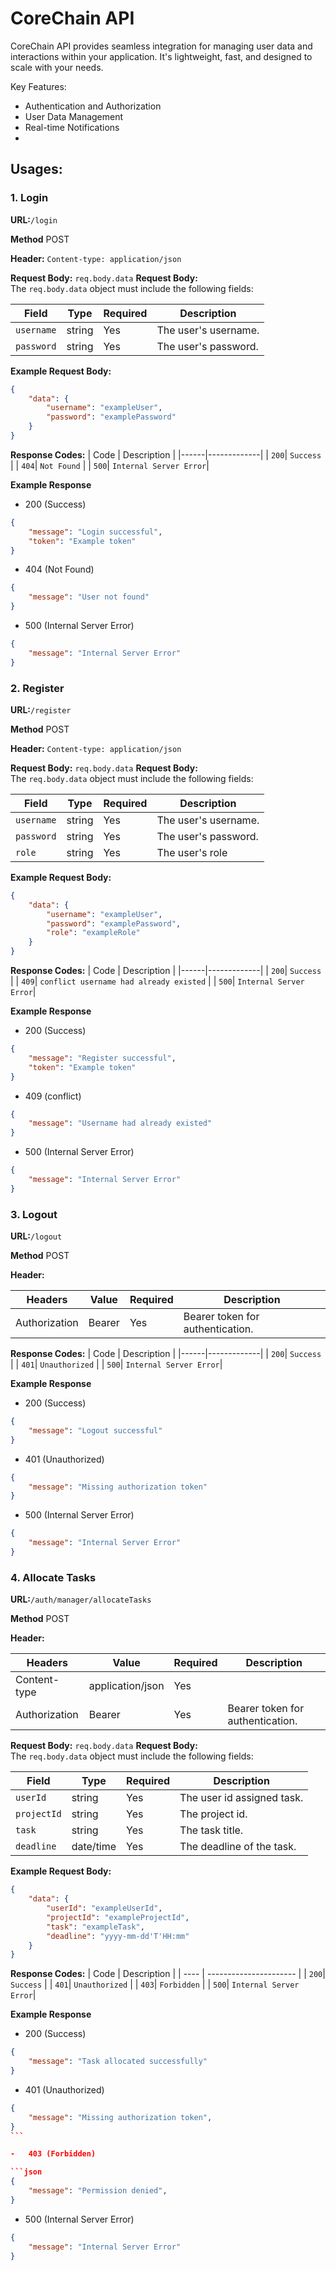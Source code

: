 # CoreChain API

CoreChain API provides seamless integration for managing user data and interactions within your application. It's lightweight, fast, and designed to scale with your needs.

Key Features:

-   Authentication and Authorization
-   User Data Management
-   Real-time Notifications
-

## Usages:

<!-- authen -->

### 1. Login

**URL:**`/login`

**Method** POST

**Header:** `Content-type: application/json`

**Request Body:** `req.body.data`
**Request Body:**  
The `req.body.data` object must include the following fields:

| Field      | Type   | Required | Description          |
| ---------- | ------ | -------- | -------------------- |
| `username` | string | Yes      | The user's username. |
| `password` | string | Yes      | The user's password. |

**Example Request Body:**

```json
{
    "data": {
        "username": "exampleUser",
        "password": "examplePassword"
    }
}
```

**Response Codes:**
| Code | Description |
|------|-------------|
| `200`| `Success` |
| `404`| `Not Found` |
| `500`| `Internal Server Error`|

**Example Response**

-   200 (Success)

```json
{
    "message": "Login successful",
    "token": "Example token"
}
```

-   404 (Not Found)

```json
{
    "message": "User not found"
}
```

-   500 (Internal Server Error)

```json
{
    "message": "Internal Server Error"
}
```

### 2. Register

**URL:**`/register`

**Method** POST

**Header:** `Content-type: application/json`

**Request Body:** `req.body.data`
**Request Body:**  
The `req.body.data` object must include the following fields:

| Field      | Type   | Required | Description          |
| ---------- | ------ | -------- | -------------------- |
| `username` | string | Yes      | The user's username. |
| `password` | string | Yes      | The user's password. |
| `role`     | string | Yes      | The user's role      |

**Example Request Body:**

```json
{
    "data": {
        "username": "exampleUser",
        "password": "examplePassword",
        "role": "exampleRole"
    }
}
```

**Response Codes:**
| Code | Description |
|------|-------------|
| `200`| `Success` |
| `409`| `conflict username had already existed` |
| `500`| `Internal Server Error`|

**Example Response**

-   200 (Success)

```json
{
    "message": "Register successful",
    "token": "Example token"
}
```

-   409 (conflict)

```json
{
    "message": "Username had already existed"
}
```

-   500 (Internal Server Error)

```json
{
    "message": "Internal Server Error"
}
```

### 3. Logout

**URL:**`/logout`

**Method** POST

**Header:**

| Headers       | Value          | Required | Description                      |
| ------------- | -------------- | -------- | -------------------------------- |
| Authorization | Bearer <token> | Yes      | Bearer token for authentication. |

**Response Codes:**
| Code | Description |
|------|-------------|
| `200`| `Success` |
| `401`| `Unauthorized` |
| `500`| `Internal Server Error`|

**Example Response**

-   200 (Success)

```json
{
    "message": "Logout successful"
}
```

-   401 (Unauthorized)

```json
{
    "message": "Missing authorization token"
}
```

-   500 (Internal Server Error)

```json
{
    "message": "Internal Server Error"
}
```

<!-- manager tasks -->

### 4. Allocate Tasks

**URL:**`/auth/manager/allocateTasks`

**Method** POST

**Header:**

| Headers       | Value            | Required | Description                      |
| ------------- | ---------------- | -------- | -------------------------------- |
| Content-type  | application/json | Yes      |                                  |
| Authorization | Bearer <token>   | Yes      | Bearer token for authentication. |

**Request Body:** `req.body.data`
**Request Body:**  
The `req.body.data` object must include the following fields:

| Field       | Type      | Required | Description                |
| ----------- | --------- | -------- | -------------------------- |
| `userId`    | string    | Yes      | The user id assigned task. |
| `projectId` | string    | Yes      | The project id.            |
| `task`      | string    | Yes      | The task title.            |
| `deadline`  | date/time | Yes      | The deadline of the task.  |

**Example Request Body:**

```json
{
    "data": {
        "userId": "exampleUserId",
        "projectId": "exampleProjectId",
        "task": "exampleTask",
        "deadline": "yyyy-mm-dd'T'HH:mm"
    }
}
```

**Response Codes:**
| Code | Description |
| ---- | ---------------------- |
| `200`| `Success` |
| `401`| `Unauthorized` |
| `403`| `Forbidden` |
| `500`| `Internal Server Error`|

**Example Response**

-   200 (Success)

```json
{
    "message": "Task allocated successfully"
}
```

-   401 (Unauthorized)

````json
{
    "message": "Missing authorization token",
}
```

-   403 (Forbidden)

```json
{
    "message": "Permission denied",
}
````

-   500 (Internal Server Error)

```json
{
    "message": "Internal Server Error"
}
```
